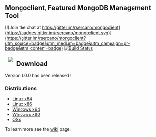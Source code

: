 ## Mongoclient, Featured MongoDB Management Tool
[![Join the chat at https://gitter.im/rsercano/mongoclient](https://badges.gitter.im/rsercano/mongoclient.svg)](https://gitter.im/rsercano/mongoclient?utm_source=badge&utm_medium=badge&utm_campaign=pr-badge&utm_content=badge)                                          [![Build Status](https://travis-ci.org/rsercano/mongoclient.svg?branch=master)](https://travis-ci.org/rsercano/mongoclient)

<a href="http://www.mongoclient.com"><img src="http://www.mongoclient.com/img/logo/head_only_medium.png" align="left" hspace="10" vspace="6"></a>

## Download
Version 1.0.0 has been released ! 

### Distributions

* [Linux x64](https://github.com/rsercano/mongoclient/releases/download/1.0.0/linux-portable-x64.zip)
* [Linux x86](https://github.com/rsercano/mongoclient/releases/download/1.0.0/linux-portable-x86.32-bit.zip)
* [Windows x64](https://github.com/rsercano/mongoclient/releases/download/1.0.0/windows-portable-x64.zip)
* [Windows x86](https://github.com/rsercano/mongoclient/releases/download/1.0.0/windows-portable-x86.32.bit.zip)
* [OSx](https://github.com/rsercano/mongoclient/releases/download/1.0.0/osx-portable.zip)

To learn more see the [wiki](https://github.com/rsercano/mongoclient/wiki) page.
